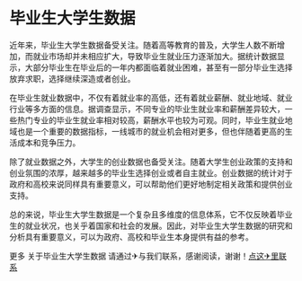 # 毕业生大学生数据

近年来，毕业生大学生数据备受关注。随着高等教育的普及，大学生人数不断增加，而就业市场却并未相应扩大，导致毕业生就业压力逐渐加大。据统计数据显示，大部分毕业生在毕业后的一年内都面临着就业困难，甚至有一部分毕业生选择放弃求职，选择继续深造或者创业。

在毕业生就业数据中，不仅有着就业率的高低，还有着就业薪酬、就业地域、就业行业等多方面的信息。据调查显示，不同专业的毕业生就业率和薪酬差异较大，一些热门专业的毕业生就业率相对较高，薪酬水平也较为可观。同时，毕业生就业地域也是一个重要的数据指标，一线城市的就业机会相对更多，但也伴随着更高的生活成本和竞争压力。

除了就业数据之外，大学生的创业数据也备受关注。随着大学生创业政策的支持和创业氛围的浓厚，越来越多的毕业生选择创业或者自主就业。创业数据的统计对于政府和高校来说同样具有重要意义，可以帮助他们更好地制定相关政策和提供创业支持。

总的来说，毕业生大学生数据是一个复杂且多维度的信息体系，它不仅反映着毕业生的就业状况，也关乎着国家和社会的发展。因此，对毕业生大学生数据的研究和分析具有重要意义，可以为政府、高校和毕业生本身提供有益的参考。

更多 关于毕业生大学生数据 请通过✈与我们联系，感谢阅读，谢谢！[点这✈里联系](https://b.k02.cc)